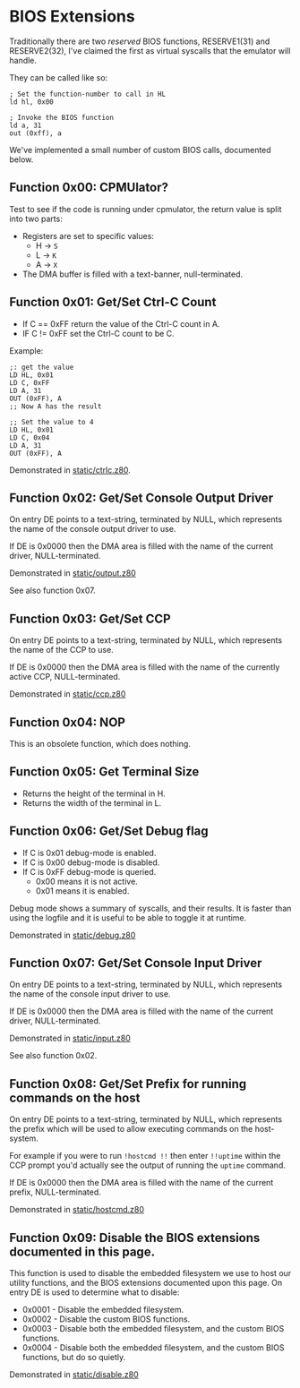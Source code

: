 # BIOS Extensions

Traditionally there are two _reserved_ BIOS functions, RESERVE1(31) and RESERVE2(32), I've claimed the first as virtual syscalls that the emulator will handle.

They can be called like so:

    ; Set the function-number to call in HL
    ld hl, 0x00

    ; Invoke the BIOS function
    ld a, 31
    out (0xff), a

We've implemented a small number of custom BIOS calls, documented below.



## Function 0x00: CPMUlator?

Test to see if the code is running under cpmulator, the return value is split into two parts:

* Registers are set to specific values:
  * H -> `S`
  * L -> `K`
  * A -> `X`
* The DMA buffer is filled with a text-banner, null-terminated.



## Function 0x01: Get/Set Ctrl-C Count

* If C == 0xFF return the value of the Ctrl-C count in A.
* IF C != 0xFF set the Ctrl-C count to be C.

Example:

    ;: get the value
    LD HL, 0x01
    LD C, 0xFF
    LD A, 31
    OUT (0xFF), A
    ;; Now A has the result

    ;; Set the value to 4
    LD HL, 0x01
    LD C, 0x04
    LD A, 31
    OUT (0xFF), A

Demonstrated in [static/ctrlc.z80](static/ctrlc.z80).



## Function 0x02: Get/Set Console Output Driver

On entry DE points to a text-string, terminated by NULL, which represents the name of the
console output driver to use.

If DE is 0x0000 then the DMA area is filled with the name of the current driver, NULL-terminated.

Demonstrated in [static/output.z80](static/output.z80)

See also function 0x07.



## Function 0x03: Get/Set CCP

On entry DE points to a text-string, terminated by NULL, which represents the name of the
CCP to use.

If DE is 0x0000 then the DMA area is filled with the name of the currently active CCP, NULL-terminated.

Demonstrated in [static/ccp.z80](static/ccp.z80)



## Function 0x04: NOP

This is an obsolete function, which does nothing.



## Function 0x05: Get Terminal Size

* Returns the height of the terminal in H.
* Returns the width of the terminal in L.



## Function 0x06: Get/Set Debug flag

* If C is 0x01 debug-mode is enabled.
* If C is 0x00 debug-mode is disabled.
* If C is 0xFF debug-mode is queried.
   * 0x00 means it is not active.
   * 0x01 means it is enabled.

Debug mode shows a summary of syscalls, and their results.  It is faster
than using the logfile and it is useful to be able to toggle it at runtime.

Demonstrated in [static/debug.z80](static/debug.z80)



## Function 0x07: Get/Set Console Input Driver

On entry DE points to a text-string, terminated by NULL, which represents the name of the
console input driver to use.

If DE is 0x0000 then the DMA area is filled with the name of the current driver, NULL-terminated.

Demonstrated in [static/input.z80](static/input.z80)

See also function 0x02.



## Function 0x08: Get/Set Prefix for running commands on the host

On entry DE points to a text-string, terminated by NULL, which represents the prefix which will
be used to allow executing commands on the host-system.

For example if you were to run `!hostcmd !!` then enter `!!uptime` within the CCP prompt you'd
actually see the output of running the `uptime` command.

If DE is 0x0000 then the DMA area is filled with the name of the current prefix, NULL-terminated.

Demonstrated in [static/hostcmd.z80](static/hostcmd.z80)



## Function 0x09: Disable the BIOS extensions documented in this page.

This function is used to disable the embedded filesystem we use to host our utility functions, and
the BIOS extensions documented upon this page.  On entry DE is used to determine what to disable:

* 0x0001 - Disable the embedded filesystem.
* 0x0002 - Disable the custom BIOS functions.
* 0x0003 - Disable both the embedded filesystem, and the custom BIOS functions.
* 0x0004 - Disable both the embedded filesystem, and the custom BIOS functions, but do so quietly.

Demonstrated in [static/disable.z80](static/disable.z80)
